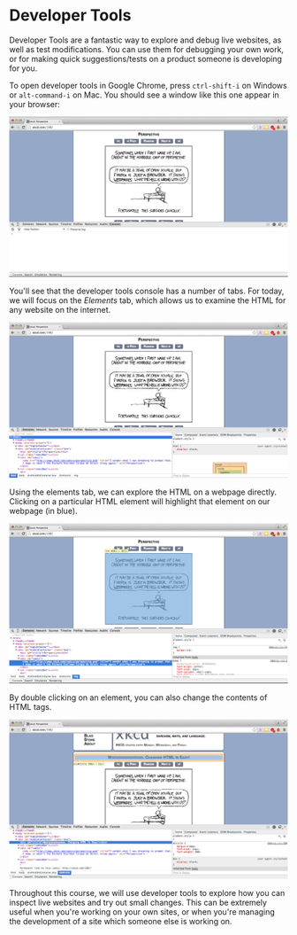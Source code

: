 # Developer Tools

Developer Tools are a fantastic way to explore and debug live websites, as well as test modifications. You can use them for debugging your own work, or for making quick suggestions/tests on a product someone is developing for you.

To open developer tools in Google Chrome, press `ctrl-shift-i` on Windows or `alt-command-i` on Mac. You should see a window like this one appear in your browser:

[![Developer Tools](img/devtools1.png "Developer Tools")](img/devtools1.png)

You'll see that the developer tools console has a number of tabs. For today, we will focus on the *Elements* tab, which allows us to examine the HTML for any website on the internet.

[![Developer Tools Tabs](img/devtools2.png "Developer Tools Tabs")](img/devtools2.png)

Using the elements tab, we can explore the HTML on a webpage directly. Clicking on a particular HTML element will highlight that element on our webpage (in blue).

[![Highlighting an element](img/devtools3.png "Highlighting an Element")](img/devtools3.png)

By double clicking on an element, you can also change the contents of HTML tags.

[![Changing HTML](img/devtools4.png "Changing HTML")](img/devtools4.png)

Throughout this course, we will use developer tools to explore how you can inspect live websites and try out small changes. This can be extremely useful when you're working on your own sites, or when you're managing the development of a site which someone else is working on.